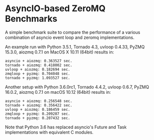 # AsyncIO-based ZeroMQ Benchmarks
A simple benchmark suite to compare the performance of a various combination of asyncio event loop and zeromq implementations.

An example run with Python 3.5.1, Tornado 4.3, uvloop 0.4.33, PyZMQ 15.3.0, aiozmq 0.7.1 on MacOS X 10.11 (64bit) results in:
```
asyncio + aiozmq: 0.363527 sec.
tornado + aiozmq: 0.418002 sec.
uvloop + aiozmq: 0.182694 sec.
zmqloop + pyzmq: 0.704048 sec.
tornado + pyzmq: 1.093527 sec.
```

Another setup with Python 3.6.0rc1, Tornado 4.4.2, uvloop 0.6.7, PyZMQ 16.0.2, aiozmq 0.7.1 on macOS 10.12 (64bit) results in:

```
asyncio + aiozmq: 0.256548 sec.
tornado + aiozmq: 0.356422 sec.
uvloop + aiozmq: 0.186459 sec.
zmqloop + pyzmq: 0.209287 sec.
tornado + pyzmq: 0.207432 sec.
```

Note that Python 3.6 has replaced asyncio's Future and Task implementations with equivalent C modules.

